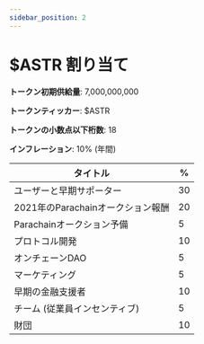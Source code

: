 ```yaml
---
sidebar_position: 2
---
```


# $ASTR 割り当て

**トークン初期供給量**: 7,000,000,000

**トークンティッカー**: $ASTR

**トークンの小数点以下桁数**: 18

**インフレーション**: 10% (年間)

| タイトル                    | %  |
| ----------------------- | -- |
| ユーザーと早期サポーター            | 30 |
| 2021年のParachainオークション報酬 | 20 |
| Parachainオークション予備       | 5  |
| プロトコル開発                 | 10 |
| オンチェーンDAO               | 5  |
| マーケティング                 | 5  |
| 早期の金融支援者                | 10 |
| チーム (従業員インセンティブ)        | 5  |
| 財団                      | 10 |
